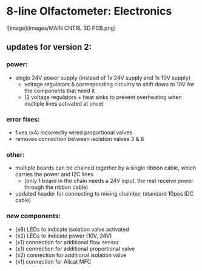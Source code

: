 # 8-line Olfactometer: Electronics

![image](images/MAIN CNTRL 3D PCB.png)

## updates for version 2:

### power:
- single 24V power supply (instead of 1x 24V supply and 1x 10V supply)
    - voltage regulators & corresponding circuitry to shift down to 10V for the components that need it
    - (2 voltage regulators + heat sinks to prevent overheating when multiple lines activated at once)

### error fixes:
- fixes (x4) incorrectly wired proportional valves
- removes connection between isolation valves 3 & 8

### other:
- multiple boards can be chained together by a single ribbon cable, which carries the power and I2C lines
    - (only 1 board in the chain needs a 24V input, the rest receive power through the ribbon cable)
- updated header for connecting to mixing chamber (standard 10pos IDC cable)

### new components:
- (x8) LEDs to indicate isolation valve activated
- (x2) LEDs to indicate power (10V, 24V)
- (x1) connection for additional flow sensor
- (x1) connection for additional proportional valve
- (x2) connection for additional isolation valve
- (x1) connection for Alicat MFC
